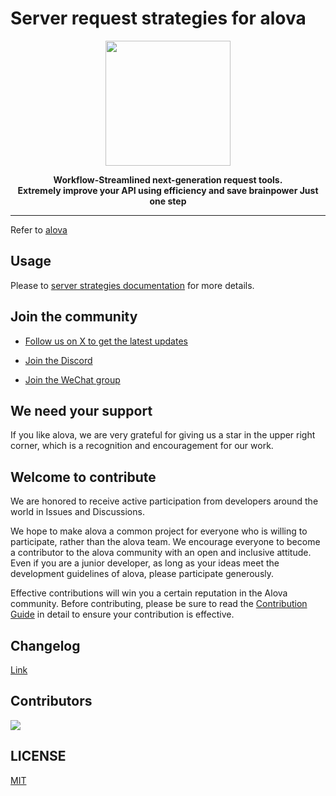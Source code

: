 # Server request strategies for alova

<p align="center">
<img width="200px" src="https://alova.js.org/img/logo-text-vertical.svg" />
</p>

<p align="center"><b>Workflow-Streamlined next-generation request tools.<br />Extremely improve your API using efficiency and save brainpower Just one step</b></p>

---

Refer to [alova](https://github.com/alovajs/alova)

## Usage

Please to [server strategies documentation](https://alova.js.org/tutorial/server/strategy) for more details.

## Join the community

- [Follow us on X to get the latest updates](https://x.com/alovajs)

- [Join the Discord](https://discord.gg/S47QGJgkVb)

- [Join the WeChat group](https://alova.js.org/img/wechat_qrcode.jpg)

## We need your support

If you like alova, we are very grateful for giving us a star in the upper right corner, which is a recognition and encouragement for our work.

## Welcome to contribute

We are honored to receive active participation from developers around the world in Issues and Discussions.

We hope to make alova a common project for everyone who is willing to participate, rather than the alova team. We encourage everyone to become a contributor to the alova community with an open and inclusive attitude. Even if you are a junior developer, as long as your ideas meet the development guidelines of alova, please participate generously.

Effective contributions will win you a certain reputation in the Alova community. Before contributing, please be sure to read the [Contribution Guide](https://github.com/alovajs/alova/blob/main/CONTRIBUTING.md) in detail to ensure your contribution is effective.

## Changelog

[Link](https://github.com/alovajs/alova/releases)

## Contributors

<a href="https://github.com/alovajs/alova/graphs/contributors">
<img src="https://contrib.rocks/image?repo=alovajs/alova&max=30&columns=10" />
</a>

## LICENSE

[MIT](https://en.wikipedia.org/wiki/MIT_License)

